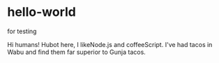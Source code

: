 # hello-world
for testing

Hi humans!
Hubot here, I likeNode.js and coffeeScript.
I've had tacos in Wabu and find them far superior to Gunja tacos.
